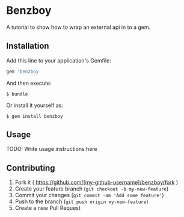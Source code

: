 # Benzboy

A tutorial to show how to wrap an external api in to a gem.

## Installation

Add this line to your application's Gemfile:

```ruby
gem 'benzboy'
```

And then execute:

    $ bundle

Or install it yourself as:

    $ gem install benzboy

## Usage

TODO: Write usage instructions here

## Contributing

1. Fork it ( https://github.com/[my-github-username]/benzboy/fork )
2. Create your feature branch (`git checkout -b my-new-feature`)
3. Commit your changes (`git commit -am 'Add some feature'`)
4. Push to the branch (`git push origin my-new-feature`)
5. Create a new Pull Request
